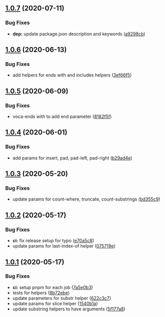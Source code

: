 ## [1.0.7](https://github.com/rajasegar/ember-voca/compare/v1.0.6...v1.0.7) (2020-07-11)


### Bug Fixes

* **dep:** update package.json description and keywords ([a9298cb](https://github.com/rajasegar/ember-voca/commit/a9298cb647fe1dac56b253013fc03dbd08a0a0bd))

## [1.0.6](https://github.com/rajasegar/ember-voca/compare/v1.0.5...v1.0.6) (2020-06-13)


### Bug Fixes

* add helpers for ends with and includes helpers ([3ef66f5](https://github.com/rajasegar/ember-voca/commit/3ef66f5bb6b7b44873970c15160c75efec05822c))

## [1.0.5](https://github.com/rajasegar/ember-voca/compare/v1.0.4...v1.0.5) (2020-06-09)


### Bug Fixes

* voca-ends with to add end parameter ([8182f5f](https://github.com/rajasegar/ember-voca/commit/8182f5f76b12760569782e83d0291035758f095c))

## [1.0.4](https://github.com/rajasegar/ember-voca/compare/v1.0.3...v1.0.4) (2020-06-01)


### Bug Fixes

* add params for insert, pad, pad-left, pad-right ([b29ad4e](https://github.com/rajasegar/ember-voca/commit/b29ad4edb3bf35587bc8a3aeeb9ee339ebfe0111))

## [1.0.3](https://github.com/rajasegar/ember-voca/compare/v1.0.2...v1.0.3) (2020-05-20)


### Bug Fixes

* update params for count-where, truncate, count-substrings ([bd355c9](https://github.com/rajasegar/ember-voca/commit/bd355c9de8c1347a3af9e7a785a93c757d7fcfee))

## [1.0.2](https://github.com/rajasegar/ember-voca/compare/v1.0.1...v1.0.2) (2020-05-17)


### Bug Fixes

* **ci:** fix release setup for typo ([e70a5c8](https://github.com/rajasegar/ember-voca/commit/e70a5c83def453cf21f89cfa4259d94ca3a4533e))
* update params for last-index-of helper ([075719e](https://github.com/rajasegar/ember-voca/commit/075719e235fbc767d4ba5c88b1dcf5c3b727af45))

## [1.0.1](https://github.com/rajasegar/ember-voca/compare/v1.0.0...v1.0.1) (2020-05-17)


### Bug Fixes

* **ci:** setup pnpm for each job ([7a5e0b3](https://github.com/rajasegar/ember-voca/commit/7a5e0b3317c699502f4a35c17e8268af95b261ff))
* tests for helpers ([8b72ebe](https://github.com/rajasegar/ember-voca/commit/8b72ebe4e4b99cc5a8b66d2c186c22c881fe8674))
* update parameters for substr helper ([622c3c7](https://github.com/rajasegar/ember-voca/commit/622c3c73627096b0c043cd142ae651d6e690f51d))
* update params for slice helper ([1540b1a](https://github.com/rajasegar/ember-voca/commit/1540b1acec69cef73dd90b8cda16bd5634fde2c6))
* update substring helpers to have arguments ([5f177a8](https://github.com/rajasegar/ember-voca/commit/5f177a8e18ae1189e72344ff882c32bf88bc154a))
